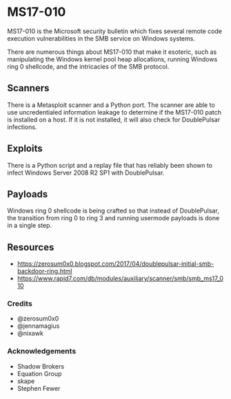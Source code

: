 # MS17-010
MS17-010 is the Microsoft security bulletin which fixes several remote code execution vulnerabilities in the SMB service on Windows systems.

There are numerous things about MS17-010 that make it esoteric, such as manipulating the Windows kernel pool heap allocations, running Windows ring 0 shellcode, and the intricacies of the SMB protocol.

## Scanners
There is a Metasploit scanner and a Python port. The scanner are able to use uncredentialed information leakage to determine if the MS17-010 patch is installed on a host. If it is not installed, it will also check for DoublePulsar infections.

## Exploits
There is a Python script and a replay file that has reliably been shown to infect Windows Server 2008 R2 SP1 with DoublePulsar.

## Payloads
Windows ring 0 shellcode is being crafted so that instead of DoublePulsar, the transition from ring 0 to ring 3 and running usermode payloads is done in a single step.

## Resources 
- https://zerosum0x0.blogspot.com/2017/04/doublepulsar-initial-smb-backdoor-ring.html
- https://www.rapid7.com/db/modules/auxiliary/scanner/smb/smb_ms17_010

### Credits
- @zerosum0x0
- @jennamagius
- @nixawk

### Acknowledgements
- Shadow Brokers
- Equation Group
- skape
- Stephen Fewer
